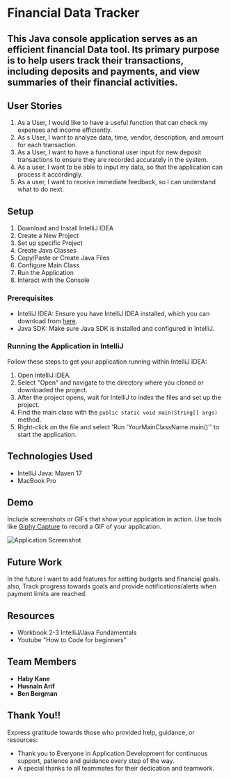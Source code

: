 # Financial Data Tracker

## This Java console application serves as an efficient financial Data tool. Its primary purpose is to help users track their transactions, including deposits and payments, and view summaries of their financial activities.


## User Stories
1. As a User, I would like to have a useful function that can check my expenses and income efficiently.
2. As s User, I want to analyze data, time, vendor, description, and amount for each transaction.
3. As a User, I want to have a functional user input for new deposit transactions to ensure they are recorded accurately in the system. 
4. As a user, I want to be able to input my data, so that the application can process it accordingly. 
5. As a user, I want to receive immediate feedback, so I can understand what to do next.

## Setup

1. Download and Install IntelliJ IDEA
2. Create a New Project
3. Set up specific Project
4. Create Java Classes
5. Copy/Paste or Create Java Files
6. Configure Main Class
7. Run the Application 
8. Interact with the Console  

### Prerequisites

- IntelliJ IDEA: Ensure you have IntelliJ IDEA installed, which you can download from [here](https://www.jetbrains.com/idea/download/).
- Java SDK: Make sure Java SDK is installed and configured in IntelliJ.

### Running the Application in IntelliJ

Follow these steps to get your application running within IntelliJ IDEA:

1. Open IntelliJ IDEA.
2. Select "Open" and navigate to the directory where you cloned or downloaded the project.
3. After the project opens, wait for IntelliJ to index the files and set up the project.
4. Find the main class with the `public static void main(String[] args)` method.
5. Right-click on the file and select 'Run 'YourMainClassName.main()'' to start the application.

## Technologies Used

- IntelliJ Java: Maven 17
- MacBook Pro

## Demo

Include screenshots or GIFs that show your application in action. Use tools like [Giphy Capture](https://giphy.com/apps/giphycapture) to record a GIF of your application.

![Application Screenshot](path/to/your/screenshot.png)

## Future Work
In the future I want to add features for setting budgets and financial goals.
also, Track progress towards goals and provide notifications/alerts when payment limits are reached.


## Resources

- Workbook 2-3 IntelliJ/Java Fundamentals 
- Youtube "How to Code for beginners"

## Team Members

- **Haby Kane** 
- **Husnain Arif**
- **Ben Bergman**

## Thank You!!

Express gratitude towards those who provided help, guidance, or resources:

- Thank you to Everyone in Application Development for continuous support, patience and guidance every step of the way.
- A special thanks to all teammates for their dedication and teamwork.
